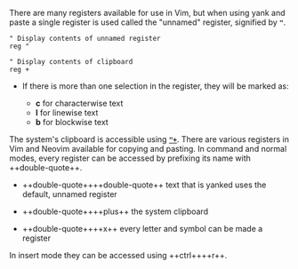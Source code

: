 There are many registers available for use in Vim, but when using yank and paste a single register is used called the "unnamed" register, signified by **`"`**.

<div class="grid cards" markdown>

```vim
" Display contents of unnamed register
reg "

" Display contents of clipboard
reg +
```

-   If there is more than one selection in the register, they will be marked as:

    - **c** for characterwise text
    - **l** for linewise text
    - **b** for blockwise text

</div>

The system's clipboard is accessible using [**`"+`**](https://vimdoc.sourceforge.net/htmldoc/gui_x11.html#quoteplus).
There are various registers in Vim and Neovim available for copying and pasting.
In command and normal modes, every register can be accessed by prefixing its name with ++double-quote++.

- ++double-quote++++double-quote++ text that is yanked uses the default, unnamed register

- ++double-quote++++plus++ the system clipboard

- ++double-quote++++x++ every letter and symbol can be made a register

In insert mode they can be accessed using ++ctrl++++r++.

